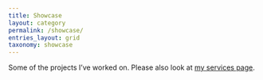 ```yaml
---
title: Showcase
layout: category
permalink: /showcase/
entries_layout: grid
taxonomy: showcase
---
```


Some of the projects I’ve worked on. Please also look at [my services page](/services).
